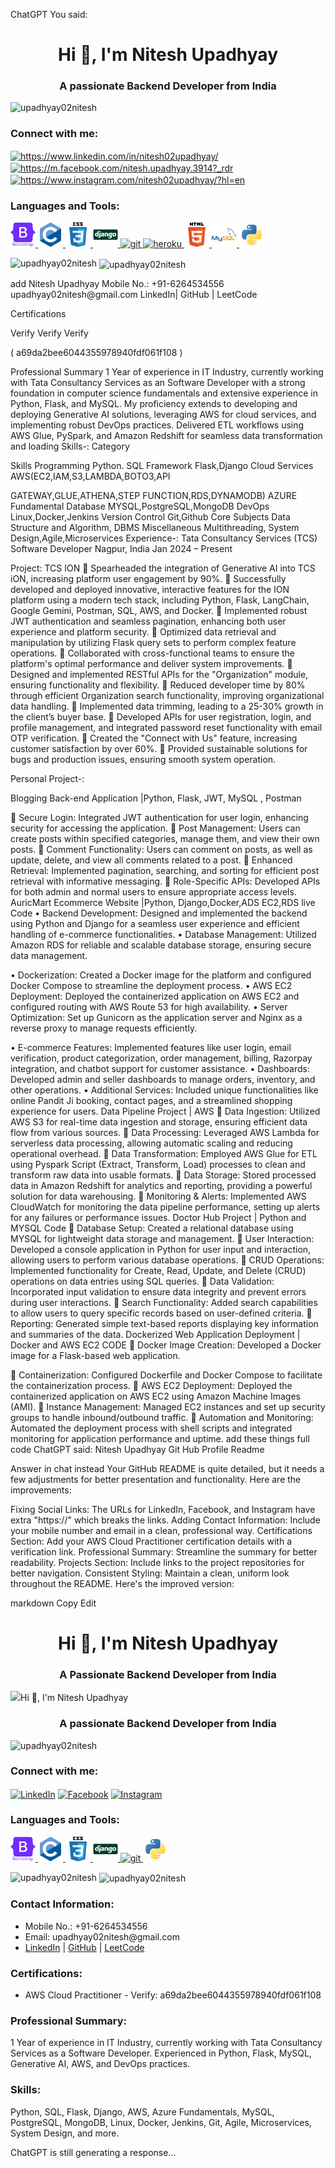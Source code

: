 ChatGPT
You said:
<h1 align="center">Hi 👋, I'm Nitesh Upadhyay</h1>
<h3 align="center">A passionate Backend Developer from India</h3>

<p align="left"> <img src="https://komarev.com/ghpvc/?username=upadhyay02nitesh&label=Profile%20views&color=0e75b6&style=flat" alt="upadhyay02nitesh" /> </p>

<h3 align="left">Connect with me:</h3>
<p align="left">
<a href="https://linkedin.com/in/https://www.linkedin.com/in/nitesh02upadhyay/" target="blank"><img align="center" src="https://raw.githubusercontent.com/rahuldkjain/github-profile-readme-generator/master/src/images/icons/Social/linked-in-alt.svg" alt="https://www.linkedin.com/in/nitesh02upadhyay/" height="30" width="40" /></a>
<a href="https://fb.com/https://m.facebook.com/nitesh.upadhyay.3914?_rdr" target="blank"><img align="center" src="https://raw.githubusercontent.com/rahuldkjain/github-profile-readme-generator/master/src/images/icons/Social/facebook.svg" alt="https://m.facebook.com/nitesh.upadhyay.3914?_rdr" height="30" width="40" /></a>
<a href="https://instagram.com/https://www.instagram.com/nitesh02upadhyay/?hl=en" target="blank"><img align="center" src="https://raw.githubusercontent.com/rahuldkjain/github-profile-readme-generator/master/src/images/icons/Social/instagram.svg" alt="https://www.instagram.com/nitesh02upadhyay/?hl=en" height="30" width="40" /></a>
</p>

<h3 align="left">Languages and Tools:</h3>
<p align="left"> <a href="https://getbootstrap.com" target="_blank" rel="noreferrer"> <img src="https://raw.githubusercontent.com/devicons/devicon/master/icons/bootstrap/bootstrap-plain-wordmark.svg" alt="bootstrap" width="40" height="40"/> </a> <a href="https://www.cprogramming.com/" target="_blank" rel="noreferrer"> <img src="https://raw.githubusercontent.com/devicons/devicon/master/icons/c/c-original.svg" alt="c" width="40" height="40"/> </a> <a href="https://www.w3schools.com/css/" target="_blank" rel="noreferrer"> <img src="https://raw.githubusercontent.com/devicons/devicon/master/icons/css3/css3-original-wordmark.svg" alt="css3" width="40" height="40"/> </a> <a href="https://www.djangoproject.com/" target="_blank" rel="noreferrer"> <img src="https://raw.githubusercontent.com/devicons/devicon/master/icons/django/django-original.svg" alt="django" width="40" height="40"/> </a> <a href="https://git-scm.com/" target="_blank" rel="noreferrer"> <img src="https://www.vectorlogo.zone/logos/git-scm/git-scm-icon.svg" alt="git" width="40" height="40"/> </a> <a href="https://heroku.com" target="_blank" rel="noreferrer"> <img src="https://www.vectorlogo.zone/logos/heroku/heroku-icon.svg" alt="heroku" width="40" height="40"/> </a> <a href="https://www.w3.org/html/" target="_blank" rel="noreferrer"> <img src="https://raw.githubusercontent.com/devicons/devicon/master/icons/html5/html5-original-wordmark.svg" alt="html5" width="40" height="40"/> </a> <a href="https://www.mysql.com/" target="_blank" rel="noreferrer"> <img src="https://raw.githubusercontent.com/devicons/devicon/master/icons/mysql/mysql-original-wordmark.svg" alt="mysql" width="40" height="40"/> </a> <a href="https://www.python.org" target="_blank" rel="noreferrer"> <img src="https://raw.githubusercontent.com/devicons/devicon/master/icons/python/python-original.svg" alt="python" width="40" height="40"/> </a> </p>

<p><img align="left" src="https://github-readme-stats.vercel.app/api/top-langs?username=upadhyay02nitesh&show_icons=true&locale=en&layout=compact" alt="upadhyay02nitesh" /></p>

<p>&nbsp;<img align="center" src="https://github-readme-stats.vercel.app/api?username=upadhyay02nitesh&show_icons=true&locale=en" alt="upadhyay02nitesh" /></p> add Nitesh Upadhyay
Mobile No.: +91-6264534556
upadhyay02nitesh@gmail.com
LinkedIn| GitHub | LeetCode

Certifications

Verify Verify Verify

( a69da2bee6044355978940fdf061f108 )

Professional Summary
1 Year of experience in IT Industry, currently working with Tata Consultancy Services as an Software
Developer with a strong foundation in computer science fundamentals and extensive experience in Python,
Flask, and MySQL. My proficiency extends to developing and deploying Generative AI solutions, leveraging
AWS for cloud services, and implementing robust DevOps practices. Delivered ETL workflows using AWS
Glue, PySpark, and Amazon Redshift for seamless data transformation and loading
Skills-:
Category

Skills
Programming Python. SQL
Framework Flask,Django
Cloud Services AWS(EC2,IAM,S3,LAMBDA,BOTO3,API

GATEWAY,GLUE,ATHENA,STEP FUNCTION,RDS,DYNAMODB)
AZURE Fundamental
Database MYSQL,PostgreSQL,MongoDB
DevOps Linux,Docker,Jenkins
Version Control Git,Github
Core Subjects Data Structure and Algorithm, DBMS
Miscellaneous Multithreading, System Design,Agile,Microservices
Experience-:
Tata Consultancy Services (TCS)
Software Developer
Nagpur, India
Jan 2024 – Present

Project: TCS ION
 Spearheaded the integration of Generative AI into TCS iON, increasing platform user
engagement by 90%.
 Successfully developed and deployed innovative, interactive features for the ION platform using
a modern tech stack, including Python, Flask, LangChain, Google Gemini, Postman, SQL, AWS,
and Docker.
 Implemented robust JWT authentication and seamless pagination, enhancing both user
experience and platform security.
 Optimized data retrieval and manipulation by utilizing Flask query sets to perform complex
feature operations.
 Collaborated with cross-functional teams to ensure the platform's optimal performance and
deliver system improvements.
 Designed and implemented RESTful APIs for the "Organization" module, ensuring functionality
and flexibility.
 Reduced developer time by 80% through efficient Organization search functionality, improving
organizational data handling.
 Implemented data trimming, leading to a 25-30% growth in the client’s buyer base.
 Developed APIs for user registration, login, and profile management, and integrated password
reset functionality with email OTP verification.
 Created the "Connect with Us" feature, increasing customer satisfaction by over 60%.
 Provided sustainable solutions for bugs and production issues, ensuring smooth system
operation.

Personal Project-:

Blogging Back-end Application |Python, Flask, JWT, MySQL , Postman

 Secure Login: Integrated JWT authentication for user login, enhancing security for accessing the
application.
 Post Management: Users can create posts within specified categories, manage them, and view
their own posts.
 Comment Functionality: Users can comment on posts, as well as update, delete, and view all
comments related to a post.
 Enhanced Retrieval: Implemented pagination, searching, and sorting for efficient post retrieval
with informative messaging.
 Role-Specific APIs: Developed APIs for both admin and normal users to ensure appropriate access
levels.
AuricMart Ecommerce Website |Python, Django,Docker,ADS EC2,RDS live Code
• Backend Development: Designed and implemented the backend using Python and Django for a
seamless user experience and efficient handling of e-commerce functionalities.
• Database Management: Utilized Amazon RDS for reliable and scalable database storage,
ensuring secure data management.

• Dockerization: Created a Docker image for the platform and configured Docker Compose to
streamline the deployment process.
• AWS EC2 Deployment: Deployed the containerized application on AWS EC2 and configured
routing with AWS Route 53 for high availability.
• Server Optimization: Set up Gunicorn as the application server and Nginx as a reverse proxy to
manage requests efficiently.

• E-commerce Features: Implemented features like user login, email verification, product
categorization, order management, billing, Razorpay integration, and chatbot support for
customer assistance.
• Dashboards: Developed admin and seller dashboards to manage orders, inventory, and other
operations.
• Additional Services: Included unique functionalities like online Pandit Ji booking, contact pages,
and a streamlined shopping experience for users.
Data Pipeline Project | AWS
 Data Ingestion: Utilized AWS S3 for real-time data ingestion and storage, ensuring efficient data
flow from various sources.
 Data Processing: Leveraged AWS Lambda for serverless data processing, allowing automatic
scaling and reducing operational overhead.
 Data Transformation: Employed AWS Glue for ETL using Pyspark Script (Extract, Transform, Load)
processes to clean and transform raw data into usable formats.
 Data Storage: Stored processed data in Amazon Redshift for analytics and reporting, providing a
powerful solution for data warehousing.
 Monitoring & Alerts: Implemented AWS CloudWatch for monitoring the data pipeline
performance, setting up alerts for any failures or performance issues.
Doctor Hub Project | Python and MYSQL Code
 Database Setup: Created a relational database using MYSQL for lightweight data storage and
management.
 User Interaction: Developed a console application in Python for user input and interaction,
allowing users to perform various database operations.
 CRUD Operations: Implemented functionality for Create, Read, Update, and Delete (CRUD)
operations on data entries using SQL queries.
 Data Validation: Incorporated input validation to ensure data integrity and prevent errors during
user interactions.
 Search Functionality: Added search capabilities to allow users to query specific records based on
user-defined criteria.
 Reporting: Generated simple text-based reports displaying key information and summaries of the
data.
Dockerized Web Application Deployment | Docker and AWS EC2 CODE
 Docker Image Creation: Developed a Docker image for a Flask-based web application.

 Containerization: Configured Dockerfile and Docker Compose to facilitate the containerization
process.
 AWS EC2 Deployment: Deployed the containerized application on AWS EC2 using Amazon
Machine Images (AMI).
 Instance Management: Managed EC2 instances and set up security groups to handle
inbound/outbound traffic.
 Automation and Monitoring: Automated the deployment process with shell scripts and integrated
monitoring for application performance and uptime. add these things full code
ChatGPT said:
Nitesh Upadhyay Git Hub Profile Readme

Answer in chat instead
Your GitHub README is quite detailed, but it needs a few adjustments for better presentation and functionality. Here are the improvements:

Fixing Social Links: The URLs for LinkedIn, Facebook, and Instagram have extra "https://" which breaks the links.
Adding Contact Information: Include your mobile number and email in a clean, professional way.
Certifications Section: Add your AWS Cloud Practitioner certification details with a verification link.
Professional Summary: Streamline the summary for better readability.
Projects Section: Include links to the project repositories for better navigation.
Consistent Styling: Maintain a clean, uniform look throughout the README.
Here's the improved version:

markdown
Copy
Edit
<h1 align="center">Hi 👋, I'm Nitesh Upadhyay</h1>
<h3 align="center">A Passionate Backend Developer from India</h3>

<p align="left">
  <img src="https://komarev.com/ghpvc/?username=upadhyay02nit




Search

Reason

ChatGPT can make mistakes. Check important info.
?


Nitesh Upadhyay Git Hub Profile Readme






Preview


1
2
3
4
5
6
7
8
9
10
11
12
13
14
15
16
17
18
19
20
21
22
23
24
25
26
27
28
29
30
31
32
33
34
35
36
37
38
39
40
41
42
43
44
<h1 align="center">Hi 👋, I'm Nitesh Upadhyay</h1>
<h3 align="center">A passionate Backend Developer from India</h3>

<p align="left"> <img src="https://komarev.com/ghpvc/?username=upadhyay02nitesh&label=Profile%20views&color=0e75b6&style=flat" alt="upadhyay02nitesh" /> </p>

<h3 align="left">Connect with me:</h3>
<p align="left">
<a href="https://linkedin.com/in/nitesh02upadhyay" target="blank"><img align="center" src="https://raw.githubusercontent.com/rahuldkjain/github-profile-readme-generator/master/src/images/icons/Social/linked-in-alt.svg" alt="LinkedIn" height="30" width="40" /></a>
<a href="https://m.facebook.com/nitesh.upadhyay.3914?_rdr" target="blank"><img align="center" src="https://raw.githubusercontent.com/rahuldkjain/github-profile-readme-generator/master/src/images/icons/Social/facebook.svg" alt="Facebook" height="30" width="40" /></a>
<a href="https://www.instagram.com/nitesh02upadhyay/?hl=en" target="blank"><img align="center" src="https://raw.githubusercontent.com/rahuldkjain/github-profile-readme-generator/master/src/images/icons/Social/instagram.svg" alt="Instagram" height="30" width="40" /></a>
</p>

<h3 align="left">Languages and Tools:</h3>
<p align="left">
  <a href="https://getbootstrap.com" target="_blank" rel="noreferrer"> <img src="https://raw.githubusercontent.com/devicons/devicon/master/icons/bootstrap/bootstrap-plain-wordmark.svg" alt="bootstrap" width="40" height="40"/> </a> 
  <a href="https://www.cprogramming.com/" target="_blank" rel="noreferrer"> <img src="https://raw.githubusercontent.com/devicons/devicon/master/icons/c/c-original.svg" alt="c" width="40" height="40"/> </a> 
  <a href="https://www.w3schools.com/css/" target="_blank" rel="noreferrer"> <img src="https://raw.githubusercontent.com/devicons/devicon/master/icons/css3/css3-original-wordmark.svg" alt="css3" width="40" height="40"/> </a> 
  <a href="https://www.djangoproject.com/" target="_blank" rel="noreferrer"> <img src="https://raw.githubusercontent.com/devicons/devicon/master/icons/django/django-original.svg" alt="django" width="40" height="40"/> </a> 
  <a href="https://git-scm.com/" target="_blank" rel="noreferrer"> <img src="https://www.vectorlogo.zone/logos/git-scm/git-scm-icon.svg" alt="git" width="40" height="40"/> </a>
  <a href="https://www.python.org" target="_blank" rel="noreferrer"> <img src="https://raw.githubusercontent.com/devicons/devicon/master/icons/python/python-original.svg" alt="python" width="40" height="40"/> </a> 
</p>

<p><img align="left" src="https://github-readme-stats.vercel.app/api/top-langs?username=upadhyay02nitesh&show_icons=true&locale=en&layout=compact" alt="upadhyay02nitesh" /></p>

<p>&nbsp;<img align="center" src="https://github-readme-stats.vercel.app/api?username=upadhyay02nitesh&show_icons=true&locale=en" alt="upadhyay02nitesh" /></p>

<h3>Contact Information:</h3>
<ul>
  <li>Mobile No.: +91-6264534556</li>
  <li>Email: upadhyay02nitesh@gmail.com</li>
  <li><a href="https://linkedin.com/in/nitesh02upadhyay">LinkedIn</a> | <a href="https://github.com/upadhyay02nitesh">GitHub</a> | <a href="https://leetcode.com">LeetCode</a></li>
</ul>

<h3>Certifications:</h3>
<ul>
  <li>AWS Cloud Practitioner - Verify: a69da2bee6044355978940fdf061f108</li>
</ul>

<h3>Professional Summary:</h3>
<p>1 Year of experience in IT Industry, currently working with Tata Consultancy Services as a Software Developer. Experienced in Python, Flask, MySQL, Generative AI, AWS, and DevOps practices.</p>

<h3>Skills:</h3>
<p>Python, SQL, Flask, Django, AWS, Azure Fundamentals, MySQL, PostgreSQL, MongoDB, Linux, Docker, Jenkins, Git, Agile, Microservices, System Design, and more.</p>


ChatGPT is still generating a response...
